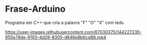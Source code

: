 # Frase-Arduino
Programa em C++ que cria a palavra "F" "O" "X" com leds.

https://user-images.githubusercontent.com/87030375/144227235-955e78de-9193-4d28-8305-d846e8b6cd88.mp4

